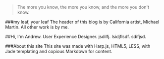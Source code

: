 >The more you know, the more you know, and the more you don't know.

###my leaf, your leaf
The header of this blog is by California artist, Michael Martin. All other work is by me.

##Hi, I'm Andrew.
User Experience Designer. jsdilfj. lsidjflsdf. sdifjsd.


###About this site
This site was made with Harp.js, HTML5, LESS, with Jade templating and copious Markdown for content.

